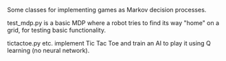 Some classes for implementing games as Markov decision processes.

test_mdp.py is a basic MDP where a robot tries to find its way "home" on a grid, for testing basic functionality.

tictactoe.py etc. implement Tic Tac Toe and train an AI to play it using Q learning (no neural network).
